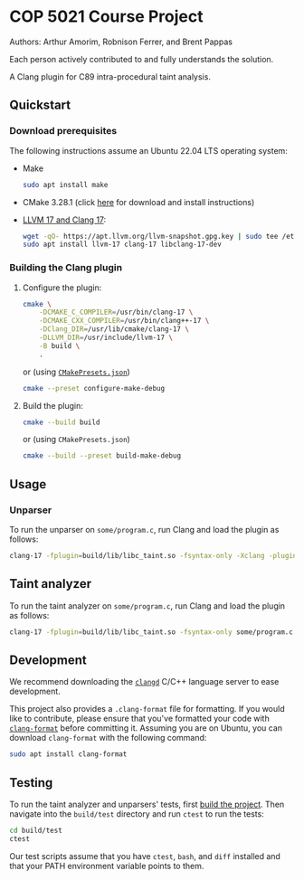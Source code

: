 # COP 5021 Course Project

Authors: Arthur Amorim, Robnison Ferrer, and Brent Pappas

Each person actively contributed to and fully understands the solution.

A Clang plugin for C89 intra-procedural taint analysis.

<!--
See
    https://clang.llvm.org/docs/ClangPlugins.html
    https://github.com/rizsotto/Constantine
    https://github.com/appleseedlab/macro-analyzer
for instructions and examples for writing Clang plugins
-->

## Quickstart

### Download prerequisites

The following instructions assume an Ubuntu 22.04 LTS operating system:

- Make

  ```bash
  sudo apt install make
  ```

- CMake 3.28.1 (click [here](https://apt.kitware.com/) for download and install
  instructions)

- [LLVM 17 and Clang 17](https://apt.llvm.org/):

  ```bash
  wget -qO- https://apt.llvm.org/llvm-snapshot.gpg.key | sudo tee /etc/apt/trusted.gpg.d/apt.llvm.org.asc
  sudo apt install llvm-17 clang-17 libclang-17-dev
  ```

### Building the Clang plugin

1. Configure the plugin:

    ```bash
    cmake \
        -DCMAKE_C_COMPILER=/usr/bin/clang-17 \
        -DCMAKE_CXX_COMPILER=/usr/bin/clang++-17 \
        -DClang_DIR=/usr/lib/cmake/clang-17 \
        -DLLVM_DIR=/usr/include/llvm-17 \
        -B build \
        .
    ```

    or (using
    [`CMakePresets.json`](https://cmake.org/cmake/help/latest/manual/cmake-presets.7.html))

    ```bash
    cmake --preset configure-make-debug
    ```

1. Build the plugin:

    ```bash
    cmake --build build
    ```

    or (using `CMakePresets.json`)

    ```bash
    cmake --build --preset build-make-debug
    ```

## Usage

### Unparser

To run the unparser on `some/program.c`, run Clang and load the plugin as
follows:

```bash
clang-17 -fplugin=build/lib/libc_taint.so -fsyntax-only -Xclang -plugin-arg-c_taint_analyzer -Xclang --unparse some/program.c
```

## Taint analyzer

To run the taint analyzer on `some/program.c`, run Clang and load the plugin as
follows:

```bash
clang-17 -fplugin=build/lib/libc_taint.so -fsyntax-only some/program.c
```

## Development

We recommend downloading the [`clangd`](https://clangd.llvm.org/installation)
C/C++ language server to ease development.

This project also provides a `.clang-format` file for formatting. If you would
like to contribute, please ensure that you've formatted your code with
[`clang-format`](https://clang.llvm.org/docs/ClangFormat.html) before committing
it. Assuming you are on Ubuntu, you can download `clang-format` with the
following command:

```bash
sudo apt install clang-format
```

## Testing

To run the taint analyzer and unparsers' tests, first [build the
project](#building-the-clang-plugin). Then navigate into the `build/test`
directory and run `ctest` to run the tests:

```bash
cd build/test
ctest
```

Our test scripts assume that you have `ctest`, `bash`, and `diff` installed and
that your PATH environment variable points to them.
